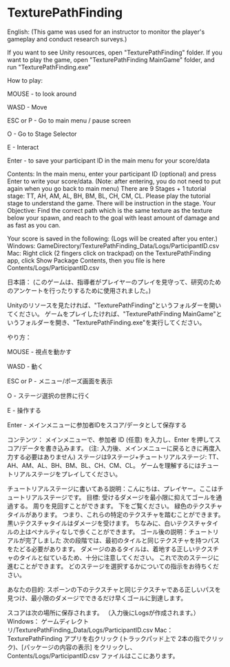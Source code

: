 # TexturePathFinding
English:
(This game was used for an instructor to monitor the player's gameplay and conduct research surveys.) 

If you want to see Unity resources, open "TexturePathFinding" folder.
If you want to play the game, open "TexturePathFinding MainGame" folder, and run "TexturePathFinding.exe"

How to play:

MOUSE - to look around

WASD - Move

ESC or P - Go to main menu / pause screen

O - Go to Stage Selector

E - Interact

Enter - to save your participant ID in the main menu for your score/data 

Contents:
In the main menu, enter your participant ID (optional) and press Enter to write your score/data. (Note: after entering, you do not need to put again when you go back to main menu)
There are 9 Stages + 1 tutorial stage: TT, AH, AM, AL, BH, BM, BL, CH, CM, CL.
Please play the tutorial stage to understand the game. There will be instruction in the stage.
Your Objective: Find the correct path which is the same texture as the texture below your spawn, and reach to the goal with least amount of damage and as fast as you can.

Your score is saved in the following:
(Logs will be created after you enter.)
Windows:
GameDirectory/TexturePathFinding_Data/Logs/ParticipantID.csv 
Mac:
Right click (2 fingers click on trackpad) on the TexturePathFinding app, click Show Package Contents, then you file is here Contents/Logs/ParticipantID.csv

日本語：
(このゲームは、指導者がプレイヤーのプレイを見守って、研究のためのアンケートを行ったりするために使用されました。)

Unityのリソースを見たければ、"TexturePathFinding"というフォルダーを開いてください。
ゲームをプレイしたければ、"TexturePathFinding MainGame"というフォルダーを開き、"TexturePathFinding.exe"を実行してください。

やり方：

MOUSE - 視点を動かす

WASD - 動く

ESC or P - メニュー/ポーズ画面を表示

O - ステージ選択の世界に行く

E - 操作する

Enter - メインメニューに参加者IDをスコア/データとして保存する

コンテンツ：
メインメニューで、参加者 ID (任意) を入力し、Enter を押してスコア/データを書き込みます。 (注: 入力後、メインメニューに戻るときに再度入力する必要はありません)
ステージは9ステージ+チュートリアルステージ: TT、AH、AM、AL、BH、BM、BL、CH、CM、CL。
ゲームを理解するにはチュートリアルステージをプレイしてください。 

チュートリアルステージに書いてある説明：こんにちは、プレイヤー。ここはチュートリアルステージです。 目標: 受けるダメージを最小限に抑えてゴールを通過する。
周りを見回すことができます。 下をご覧ください。 緑色のテクスチャタイルがあります。 つまり、これらの特定のテクスチャを踏むことができます。 黒いテクスチャタイルはダメージを受けます。 ちなみに、白いテクスチャタイルの上はペナルティなしで歩くことができます。
ゴール後の説明：チュートリアルが完了しました
次の段階では、最初のタイルと同じテクスチャを持つパスをたどる必要があります。
ダメージのあるタイルは、着地する正しいテクスチャのタイルと似ているため、十分に注意してください。
これで次のステージに進むことができます。 どのステージを選択するかについての指示をお待ちください。

あなたの目的: スポーンの下のテクスチャと同じテクスチャである正しいパスを見つけ、最小限のダメージでできるだけ早くゴールに到達します。

スコアは次の場所に保存されます。
（入力後にLogsが作成されます。）
Windows：
ゲームディレクトリ/TexturePathFinding_Data/Logs/ParticipantID.csv
Mac：
TexturePathFinding アプリを右クリック (トラックパッド上で 2本の指でクリック)、[パッケージの内容の表示] をクリックし、Contents/Logs/ParticipantID.csv ファイルはここにあります。

